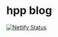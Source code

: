 # hpp blog


[![Netlify Status](https://api.netlify.com/api/v1/badges/8ef9682d-c4dd-4269-8fc8-90055c6bd725/deploy-status)](https://app.netlify.com/sites/hpp-blog/deploys)

